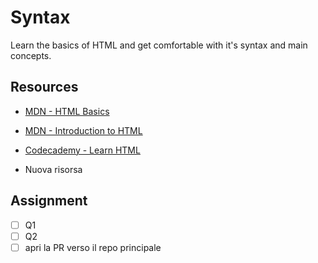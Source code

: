 # Syntax

Learn the basics of HTML and get comfortable with it's syntax and main concepts.


## Resources

- [MDN - HTML Basics](https://developer.mozilla.org/en-US/docs/Learn/Getting_started_with_the_web/HTML_basics)

- [MDN - Introduction to HTML](https://developer.mozilla.org/en-US/docs/Learn/HTML/Introduction_to_HTML)

- [Codecademy - Learn HTML](https://www.codecademy.com/learn/learn-html)

- Nuova risorsa


## Assignment

- [ ] Q1
- [ ] Q2
- [ ] apri la PR verso il repo principale
